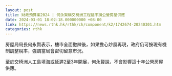 ```yaml
---
layout: post
title: 財政預算案2024 | 何永賢稱交椅洲工程延不損公營房屋供應
date: 2024-03-01 18:02:18.000000000 +08:00
link: https://news.rthk.hk/rthk/ch/component/k2/1742674-20240301.htm
categories: rthk
---
```


房屋局局長何永賢表示，樓市全面撤辣後，如果擔心炒風再現，政府仍可按現有機制調整稅率，強調當局會密切留意市況。

至於交椅洲人工島填海或延遲2至3年開展，何永賢說，不會影響這十年公營房屋供應。
